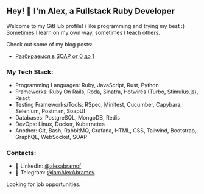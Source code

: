 ## Hey! 👋 I'm Alex, a Fullstack Ruby Developer

Welcome to my GitHub profile! i like programming and trying my best :) Sometimes I learn on my own way, sometimes I teach others.

Check out some of my blog posts:
- [Разбираемся в SOAP от 0 до 1](https://o-200.github.io/web/2025/03/26/Understanding-Soap-From-0-to-1.html)


### My Tech Stack:
- Programming Languages: Ruby, JavaScript, Rust, Python
- Frameworks: Ruby On Rails, Roda, Sinatra, Hotwires (Turbo, Stimulus.js), React
- Testing Frameworks/Tools: RSpec, Minitest, Cucumber, Capybara, Selenium, Postman, SoapUI
- Databases: PostgreSQL, MongoDB, Redis
- DevOps: Linux, Docker, Kubernetes
- Another: Git, Bash, RabbitMQ, Grafana, HTML, CSS, Tailwind, Bootstrap, GraphQL, WebSocket, SOAP

### Contacts:

- 📄 LinkedIn: [@alexabramof](https://www.linkedin.com/in/alexabramof/)
- 💬 Telegram: [@iamAlexAbramov](https://t.me/iamAlexAbramov)

Looking for job opportunities.
